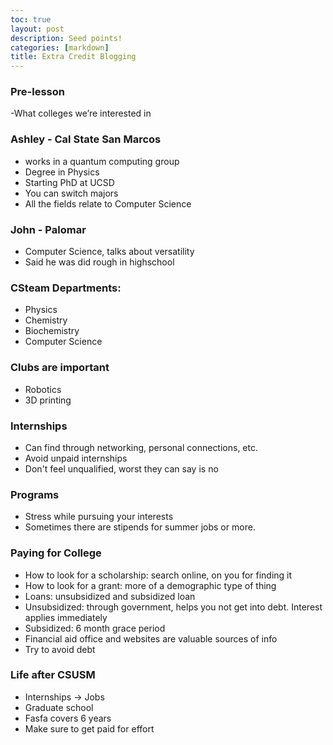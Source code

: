 ```yaml
---
toc: true
layout: post
description: Seed points!
categories: [markdown]
title: Extra Credit Blogging
---
```


### Pre-lesson
-What colleges we’re interested in

### Ashley - Cal State San Marcos
- works in a quantum computing group
- Degree in Physics
- Starting PhD at UCSD
- You can switch majors
- All the fields relate to Computer Science

### John - Palomar
- Computer Science, talks about versatility
- Said he was did rough in highschool

### CSteam Departments:
- Physics
- Chemistry
- Biochemistry
- Computer Science

### Clubs are important
- Robotics
- 3D printing

### Internships
- Can find through networking, personal connections, etc.
- Avoid unpaid internships
- Don't feel unqualified, worst they can say is no

### Programs
- Stress while pursuing your interests
- Sometimes there are stipends for summer jobs or more.

### Paying for College
- How to look for a scholarship: search online, on you for finding it
- How to look for a grant: more of a demographic type of thing
- Loans: unsubsidized and subsidized loan
- Unsubsidized: through government, helps you not get into debt. Interest applies immediately
- Subsidized: 6 month grace period
- Financial aid office and websites are valuable sources of info
- Try to avoid debt

### Life after CSUSM
- Internships -> Jobs
- Graduate school
- Fasfa covers 6 years
- Make sure to get paid for effort